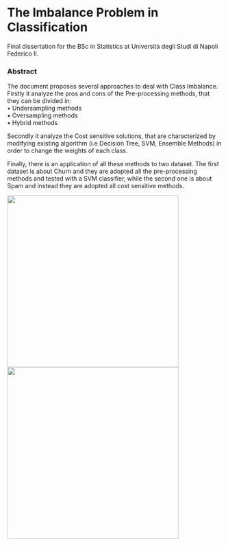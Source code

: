 # The Imbalance Problem in Classification

Final dissertation for the BSc in Statistics at Università degli Studi di Napoli Federico II.

### Abstract

The document proposes several approaches to deal with Class Imbalance. Firstly it analyze the pros and cons of the Pre-processing methods, that  they can be divided in: \
• Undersampling methods \
• Oversampling methods \
• Hybrid methods 

Secondly it analyze the Cost sensitive solutions, that are characterized by modifying existing algorithm (i.e Decision Tree, SVM, Ensemble Methods) in order to change the weights of each class. 

Finally, there is an application of all these methods to two dataset. The first dataset is about Churn and they are adopted all the pre-processing methods and tested with a SVM classifier,
while the second one is about Spam and instead they are adopted all cost sensitive methods.


<p float="left">
  <img src="https://user-images.githubusercontent.com/103529789/185748328-c458b20e-7ba0-4381-a304-80ba40898faa.jpeg" width="400"/>
  <img src="https://user-images.githubusercontent.com/103529789/185748409-f9f23d66-46dc-4a36-bc13-e7f199ef0dce.png" width="400"/> 
</p>

